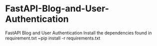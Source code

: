 # FastAPI-Blog-and-User-Authentication
FastAPI Blog and User Authentication
Install the dependencies found in requirement.txt
~pip install -r requirements.txt
